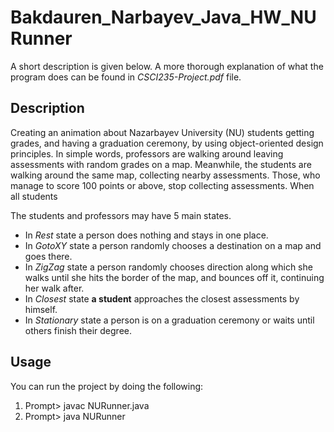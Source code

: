# Bakdauren_Narbayev_Java_HW_NURunner
A short description is given below. A more thorough explanation of what the program does can be found in _CSCI235-Project.pdf_ file.

## Description
Creating an animation about Nazarbayev University (NU) students getting grades, and having a graduation ceremony, by using object-oriented design principles. In simple words, professors are walking around leaving assessments with random grades on a map. Meanwhile, the students are walking around the same map, collecting nearby assessments. Those, who manage to score 100 points or above, stop collecting assessments. When all students 

The students and professors may have 5 main states. 
- In _Rest_ state a person does nothing and stays in one place.
- In _GotoXY_ state a person randomly chooses a destination on a map and goes there.
- In _ZigZag_ state a person randomly chooses direction along which she walks until she hits the border of the map, and bounces off it, continuing her walk after.
- In _Closest_ state **a student** approaches the closest assessments by himself.
- In _Stationary_ state a person is on a graduation ceremony or waits until others finish their degree.

## Usage
You can run the project by doing the following:
1. Prompt> javac NURunner.java
2. Prompt> java NURunner
